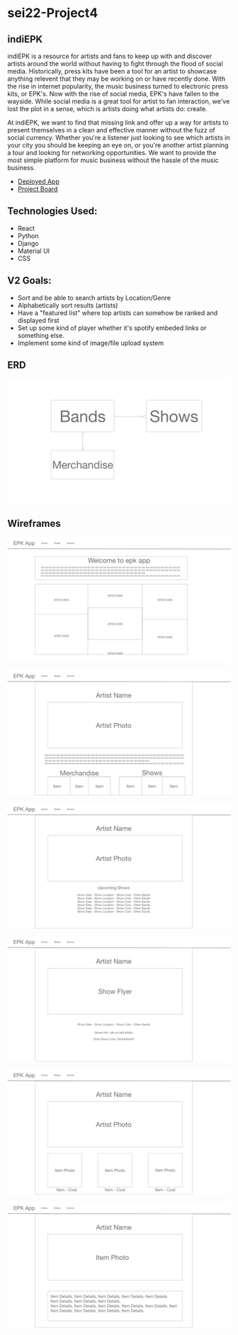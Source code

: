 # sei22-Project4
## indiEPK

indiEPK is a resource for artists and fans to keep up with and discover artists around the world without having to fight through the flood of social media. Historically, press kits have been a tool for an artist to showcase anything relevent that they may be working on or have recently done. With the rise in internet popularity, the music business turned to electronic press kits, or EPK's. Now with the rise of social media, EPK's have fallen to the wayside. While social media is a great tool for artist to fan interaction, we've lost the plot in a sense, which is artists doing what artists do: create.

At indiEPK, we want to find that missing link and offer up a way for artists to present themselves in a clean and effective manner without the fuzz of social currency. Whether you're a listener just looking to see which artists in your city you should be keeping an eye on, or you're another artist planning a tour and looking for networking opportunities. We want to provide the most simple platform for music business without the hassle of the music business.

* [Deployed App](https://indiepk.herokuapp.com/)
* [Project Board](https://trello.com/b/jPOu4Dbw/sei22-project-4)

## Technologies Used:
* React
* Python
* Django
* Material UI
* CSS

## V2 Goals:
* Sort and be able to search artists by Location/Genre
* Alphabetically sort results (artists)
* Have a "featured list" where top artists can somehow be ranked and displayed first
* Set up some kind of player whether it's spotify embeded links or something else.
* Implement some kind of image/file upload system

## ERD

![ERD](client/public/images/ERD.png)

## Wireframes

![Home](client/public/images/Home-Page.png)

![Artist Detail](client/public/images/Artist-Page.png)

![Show List](client/public/images/Show-List.png)

![Show Detail](client/public/images/Show-Detail.png)

![Merch List](client/public/images/Merchandise-List.png)

![Merch Detail](client/public/images/Merchandise-Detail.png)
